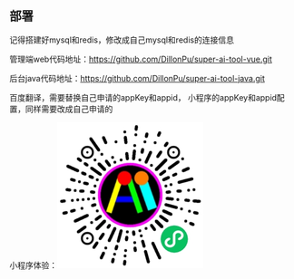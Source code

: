 ## 部署


记得搭建好mysql和redis，修改成自己mysql和redis的连接信息

管理端web代码地址：https://github.com/DillonPu/super-ai-tool-vue.git

后台java代码地址：https://github.com/DillonPu/super-ai-tool-java.git

百度翻译，需要替换自己申请的appKey和appid，
小程序的appKey和appid配置，同样需要改成自己申请的

小程序体验：![AI超级小助手](./super_ai_mini.jpg)
